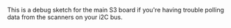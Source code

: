 This is a debug sketch for the main S3 board if you're having trouble polling data from the scanners on your i2C bus.